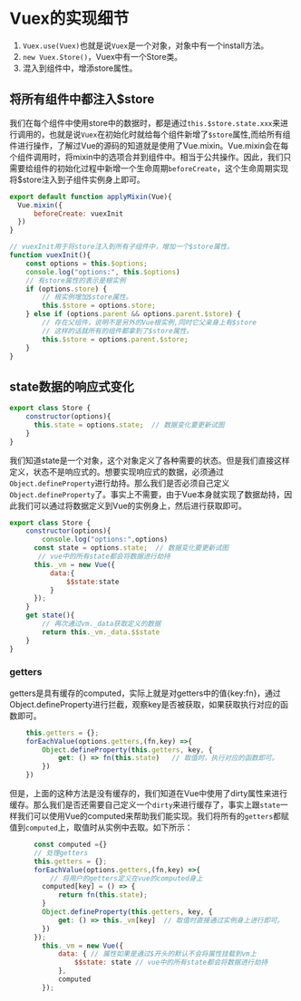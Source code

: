 # Vuex的实现细节

1. `Vuex.use(Vuex)`也就是说`Vuex`是一个对象，对象中有一个install方法。
2. `new Vuex.Store()`，Vuex中有一个Store类。
3. 混入到组件中，增添store属性。


## 将所有组件中都注入$store
我们在每个组件中使用store中的数据时，都是通过`this.$store.state.xxx`来进行调用的，也就是说`Vuex`在初始化时就给每个组件新增了`$store`属性,而给所有组件进行操作，了解过Vue的源码的知道就是使用了Vue.mixin。Vue.mixin会在每个组件调用时，将mixin中的选项合并到组件中。相当于公共操作。因此，我们只需要给组件的初始化过程中新增一个生命周期`beforeCreate`，这个生命周期实现将$store注入到子组件实例身上即可。
```js
export default function applyMixin(Vue){
  Vue.mixin({
      beforeCreate: vuexInit
  })
}

// vuexInit用于将store注入到所有子组件中，增加一个$store属性。
function vuexInit(){
    const options = this.$options;
    console.log("options:", this.$options)
    // 有store属性的表示是根实例
    if (options.store) {
        // 根实例增加$store属性。
        this.$store = options.store;
    } else if (options.parent && options.parent.$store) {
        // 存在父组件，说明不是另外的Vue根实例,同时它父亲身上有$store
        // 这样的话就所有的组件都拿到了$store属性。
        this.$store = options.parent.$store;
    }
}
```


## state数据的响应式变化
```js
export class Store {
    constructor(options){
      this.state = options.state;  // 数据变化要更新试图
    }
}
```
我们知道state是一个对象，这个对象定义了各种需要的状态。但是我们直接这样定义，状态不是响应式的。想要实现响应式的数据，必须通过`Object.defineProperty`进行劫持。那么我们是否必须自己定义`Object.defineProperty`了。事实上不需要，由于Vue本身就实现了数据劫持，因此我们可以通过将数据定义到Vue的实例身上，然后进行获取即可。
```js
export class Store {
    constructor(options){
        console.log("options:",options)
      const state = options.state;  // 数据变化要更新试图
       // vue中的所有state都会将数据进行劫持
      this._vm = new Vue({
          data:{  
              $$state:state   
          }
      });
    }
    get state(){
        // 再次通过vm._data获取定义的数据
        return this._vm._data.$$state
    }
}
```

### getters
getters是具有缓存的computed，实际上就是对getters中的值{key:fn}，通过Object.defineProperty进行拦截，观察key是否被获取，如果获取执行对应的函数即可。
```js
    this.getters = {};
    forEachValue(options.getters,(fn,key) =>{
        Object.defineProperty(this.getters, key, {
            get: () => fn(this.state)   // 取值时，执行对应的函数即可。
        })
    })
```
但是，上面的这种方法是没有缓存的，我们知道在Vue中使用了dirty属性来进行缓存。那么我们是否还需要自己定义一个`dirty`来进行缓存了，事实上跟`state`一样我们可以使用Vue的computed来帮助我们能实现。我们将所有的`getters`都赋值到`computed`上，取值时从实例中去取。如下所示：
```js
      const computed ={}
      // 处理getters
      this.getters = {};
      forEachValue(options.getters,(fn,key) =>{
          // 将用户的getters定义在vue的computed身上
        computed[key] = () => {
            return fn(this.state);
        }
        Object.defineProperty(this.getters, key, {
            get: () => this._vm[key]  // 取值时直接通过实例身上进行即可。
        })
      });
        this._vm = new Vue({
            data: { // 属性如果是通过$开头的默认不会将属性挂载到vm上
                $$state: state // vue中的所有state都会将数据进行劫持
            },
            computed
        });
```